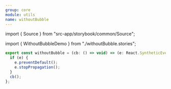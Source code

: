 ```yaml
---
group: core
module: utils
name: withoutBubble
---
```


import { Source } from "src-app/storybook/common/Source";

import { WithoutBubbleDemo } from "./withoutBubble.stories";

<WithoutBubbleDemo />

```js
export const withoutBubble = (cb: () => void) => (e: React.SyntheticEvent) => {
  if (e) {
    e.preventDefault();
    e.stopPropagation();
  }
  cb();
};
```

<Source path="utils/withoutBubble.ts" />
